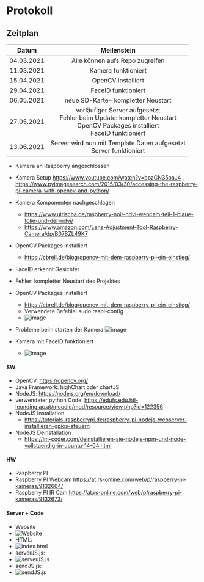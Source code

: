 # Protokoll

## Zeitplan
| Datum | Meilenstein |
| :-----------: | :-----------: |
| 04.03.2021    | Alle können aufs Repo zugreifen |
| 11.03.2021    | Kamera funktioniert|
| 15.04.2021    | OpenCV installiert|
| 29.04.2021    | FaceID funktioniert|
| 06.05.2021    | neue SD-Karte- kompletter Neustart|
| 27.05.2021    | vorläufiger Server aufgesetzt <br> Fehler beim Update: kompletter Neustart <br> OpenCV Packages installiert <br> FaceID funktioniert|
| 13.06.2021    | Server wird nun mit Template Daten aufgesetzt <br> Server funktioniert|

- Kamera an Raspberry angeschlossen
- Kamera Setup https://www.youtube.com/watch?v=bpzGN35oaJ4 , https://www.pyimagesearch.com/2015/03/30/accessing-the-raspberry-pi-camera-with-opencv-and-python/
- Kamera Komponenten nachgeschlagen
     - https://www.ulrischa.de/raspberry-noir-ndvi-webcam-teil-1-blaue-folie-und-der-ndvi/
     - https://www.amazon.com/Lens-Adjustment-Tool-Raspberry-Camera/dp/B07BZL49K7
- OpenCV Packages installiert 
     - https://cbrell.de/blog/opencv-mit-dem-raspberry-pi-ein-einstieg/ 
- FaceID erkennt Gesichter
- Fehler: kompletter Neustart des Projektes
- OpenCV Packages installiert 
     - https://cbrell.de/blog/opencv-mit-dem-raspberry-pi-ein-einstieg/ 
     - Verwendete Befehle: sudo raspi-config
     - ![image](https://user-images.githubusercontent.com/71823685/119818208-358fa680-beef-11eb-8d3a-05f9b517bd3f.png)

- Probleme beim starten der Kamera
 ![image](https://user-images.githubusercontent.com/71823685/119817449-4b509c00-beee-11eb-966e-a4aa179f632c.png)
- Kamera mit FaceID funktioniert
     - ![image](https://user-images.githubusercontent.com/71823685/119818435-7b4c6f00-beef-11eb-9711-f4fb3ab20a95.png)


#### SW
- OpenCV: https://opencv.org/
- Java Framework: highChart oder chartJS
- NodeJS: https://nodejs.org/en/download/
- verwendeter python Code: https://edufs.edu.htl-leonding.ac.at/moodle/mod/resource/view.php?id=122356
- NodeJS Installation
     - https://tutorials-raspberrypi.de/raspberry-pi-nodejs-webserver-installieren-gpios-steuern
- NodeJS Deinstallation
     - https://im-coder.com/deinstallieren-sie-nodejs-npm-und-node-vollstaendig-in-ubuntu-14-04.html

#### HW
- Raspberry PI
- Raspberry PI Webcam https://at.rs-online.com/web/p/raspberry-pi-kameras/9132664/
- Raspberry PI IR Cam https://at.rs-online.com/web/p/raspberry-pi-kameras/9132673/

#### Server + Code
- Website
- ![Website](https://user-images.githubusercontent.com/77103768/121804790-5cb4da80-cc48-11eb-8ee7-6080edb82af5.png)
- HTML: 
- ![index.html](https://user-images.githubusercontent.com/77103768/121804662-ce405900-cc47-11eb-8dab-9daa5317976a.png)
- serverJS.js:
- ![serverJS.js](https://user-images.githubusercontent.com/77103768/121804680-f039db80-cc47-11eb-9974-14c08cdf074c.png)
- sendJS.js:
- ![sendJS.js](https://user-images.githubusercontent.com/77103768/121804724-10699a80-cc48-11eb-810a-6bc4bb81c38a.png)
